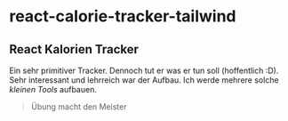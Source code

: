 # react-calorie-tracker-tailwind
## React Kalorien Tracker

Ein sehr primitiver Tracker. Dennoch tut er was er tun soll (hoffentlich :D).
Sehr interessant und lehrreich war der Aufbau. Ich werde mehrere solche *kleinen Tools* aufbauen.
> Übung macht den Meister

